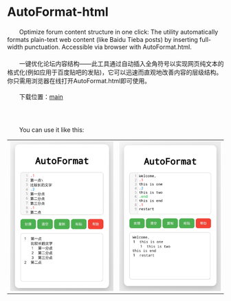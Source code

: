 # AutoFormat-html
　　Optimize forum content structure in one click: The utility automatically formats plain-text web content (like Baidu Tieba posts) by inserting full-width punctuation. Accessible via browser with AutoFormat.html.
<br>　　<br>
　　一键优化论坛内容结构——此工具通过自动插入全角符号以实现网页纯文本的格式化(例如应用于百度贴吧的发贴)，它可以迅速而直观地改善内容的层级结构。你只需用浏览器在线打开AutoFormat.html即可使用。<br>
<br>
　　下载位置：[main](https://github.com/ldlsn1/AutoFormat-html/tree/main/main)
<br>　　<br>
<br>　　<br>
　　You can use it like this:
<p align="center">
  <table>
    <tr>
      <td><img src="images/eg_1.jpg" alt="Example 1" width="100%"></td>
      <td><img src="images/eg_2.jpg" alt="Example 2" width="100%"></td>
    </tr>
  </table>
</p>
